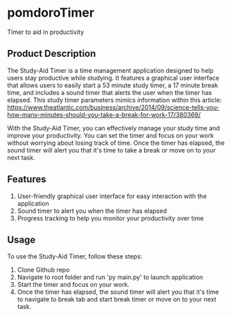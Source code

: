 # pomdoroTimer
Timer to aid in productivity

## Product Description
The Study-Aid Timer is a time management application designed to help users stay productive while studying. It features a graphical user interface that allows users to easily start a 53 minute study timer, a 17 minute break time, and includes a sound timer that alerts the user when the timer has elapsed.  This study timer parameters mimics information within this article: https://www.theatlantic.com/business/archive/2014/09/science-tells-you-how-many-minutes-should-you-take-a-break-for-work-17/380369/

With the Study-Aid Timer, you can effectively manage your study time and improve your productivity. You can set the timer and focus on your work without worrying about losing track of time. Once the timer has elapsed, the sound timer will alert you that it's time to take a break or move on to your next task.


## Features
1. User-friendly graphical user interface for easy interaction with the application
2. Sound timer to alert you when the timer has elapsed
3. Progress tracking to help you monitor your productivity over time

## Usage
To use the Study-Aid Timer, follow these steps:

1. Clone Github repo
2. Navigate to root folder and run 'py main.py' to launch application
3. Start the timer and focus on your work.
4. Once the timer has elapsed, the sound timer will alert you that it's time to navigate to break tab and start break timer or move on to your next task.
